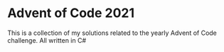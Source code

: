 # Advent of Code 2021

This is a collection of my solutions related to the yearly Advent of Code challenge.
All written in C#
